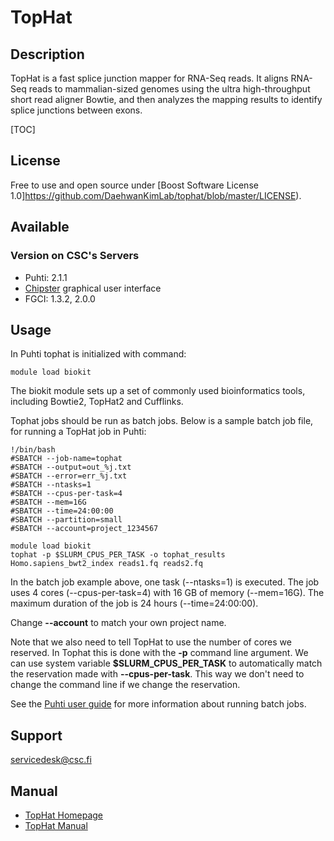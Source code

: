 # TopHat

## Description

TopHat is a fast splice junction mapper for RNA-Seq reads. It aligns RNA-Seq reads to mammalian-sized genomes using the ultra high-throughput short read aligner Bowtie, and then analyzes the mapping results to identify splice junctions between exons.

[TOC]

## License

Free to use and open source under [Boost Software License 1.0]https://github.com/DaehwanKimLab/tophat/blob/master/LICENSE).

## Available

### Version on CSC's Servers

-   Puhti: 2.1.1
-   [Chipster](https://chipster.csc.fi) graphical user interface
-   FGCI: 1.3.2, 2.0.0

## Usage

In Puhti tophat is initialized with command:
```text
module load biokit
```
The biokit module sets up a set of commonly used bioinformatics tools, including Bowtie2, TopHat2 and Cufflinks.

Tophat jobs should be run as batch jobs. Below is a sample batch job file, for running a TopHat job in Puhti:

```text
!/bin/bash
#SBATCH --job-name=tophat
#SBATCH --output=out_%j.txt
#SBATCH --error=err_%j.txt
#SBATCH --ntasks=1
#SBATCH --cpus-per-task=4
#SBATCH --mem=16G
#SBATCH --time=24:00:00
#SBATCH --partition=small
#SBATCH --account=project_1234567

module load biokit
tophat -p $SLURM_CPUS_PER_TASK -o tophat_results Homo.sapiens_bwt2_index reads1.fq reads2.fq 
```

In the batch job example above, one task (--ntasks=1) is executed. The job uses 4 cores (--cpus-per-task=4) with 16 GB of memory (--mem=16G). The maximum duration of the job is 24 hours (--time=24:00:00).

Change **--account** to match your own project name.

Note that we also need to tell TopHat to use the number of cores we reserved. In Tophat this is done with the **-p** command line argument. We can use system variable **$SLURM_CPUS_PER_TASK** to automatically match the reservation made with **--cpus-per-task**. This way we don't need to change the command line if we change the reservation.

See the [Puhti user guide](../computing/running/getting-started.md) for more information about running batch jobs.


## Support

servicedesk@csc.fi


## Manual

* [TopHat Homepage](http://ccb.jhu.edu/software/tophat/index.shtml)
* [TopHat Manual](http://ccb.jhu.edu/software/tophat/manual.shtml)
